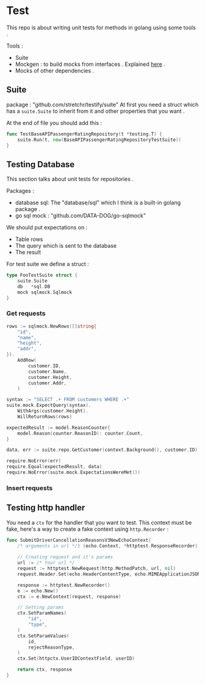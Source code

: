 # Test
This repo is about writing unit tests for methods in golang using some tools . 

Tools : 
* Suite 
* Mockgen : to build mocks from interfaces . Explained [here](https://github.com/parsaeisa/Go_mock_try) .
* Mocks of other dependencies . 

## Suite
package : "github.com/stretchr/testify/suite"
At first you need a struct which has a `suite.Suite` to inherit from it and other properties that 
you want . 


At the end of file you should add this : 
```go
func TestBaseAPIPassengerRatingRepository(t *testing.T) {
	suite.Run(t, new(BaseAPIPassengerRatingRepositoryTestSuite))
}
```
## Testing Database
This section talks about unit tests for repositories . 

Packages : 
* database sql: The "database/sql" which I think is a built-in golang package .
* go sql mock : "github.com/DATA-DOG/go-sqlmock"

We should put expectations on : 
* Table rows
* The query which is sent to the database 
* The result 

For test suite we define a struct : 
```go
type FooTestSuite struct {
	suite.Suite
	db   *sql.DB
	mock sqlmock.Sqlmock
}
```

### Get requests
```go
rows := sqlmock.NewRows([]string{
    "id",
    "name",
    "height",
    "addr",
}).
    AddRow(
        customer.ID,
        customer.Name,
        customer.Height,
        customer.Addr,
    )

syntax := "SELECT .+ FROM customers WHERE .+"
suite.mock.ExpectQuery(syntax).
    WithArgs(customer.Height).
    WillReturnRows(rows)

expectedResult := model.ReasonCounter{
    model.Reason(counter.ReasonID): counter.Count,
}

data, err := suite.repo.GetCustomer(context.Background(), customer.ID)

require.NoError(err)
require.Equal(expectedResult, data)
require.NoError(suite.mock.ExpectationsWereMet())
```

### Insert requests

## Testing http handler

You need a `ctx` for the handler that you want to test. This context must be fake, here's a way to create a fake context using `http.Recorder` : 

```go
func SubmitDriverCancellationReasonsV3NewEchoContext(
	/* arguments in url */) (echo.Context, *httptest.ResponseRecorder) {
	
    // Creating request and it's params
	url := /* Your url */
	request := httptest.NewRequest(http.MethodPatch, url, nil)
	request.Header.Set(echo.HeaderContentType, echo.MIMEApplicationJSON)

	response := httptest.NewRecorder()
	e := echo.New()
	ctx := e.NewContext(request, response)

    // Setting params
	ctx.SetParamNames(
		"id",
		"type",
	)
	ctx.SetParamValues(
		id,
		rejectReasonType,
	)
	ctx.Set(httpctx.UserIDContextField, userID)

	return ctx, response
}
```

